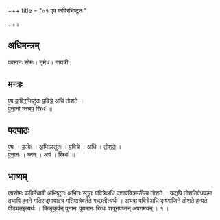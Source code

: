+++
title = "०१ एष कविरभिष्टुतः"

+++
## अधिमन्त्रम्
पवमानः सोमः। नृमेध। गायत्री।

## मन्त्रः
ए॒ष क॒विर॒भिष्टु॑तः प॒वित्रे॒ अधि॑ तोशते ।  
पु॒ना॒नो घ्नन्नप॒ स्रिधः॑ ॥

## पदपाठः
ए॒षः । क॒विः । अ॒भिऽस्तु॑तः । प॒वित्रे॑ । अधि॑ । तो॒श॒ते॒ ।  
पु॒ना॒नः । घ्नन् । अप॑ । स्रिधः॑ ॥

## भाष्यम्
एषसोमः कविर्मेधावी अभिष्टुतः अभितः स्तुतः पवित्रेअधि दशापवित्रमतीत्य तोशते । यद्यपि तोशतिर्वधकमां तथापि हनने गतिसद्भावादत्र गतिमात्रेवर्तते गच्छतीत्यर्थः । अथवा पवित्रेअधि कृष्णाजिने तोशते हन्यते पीड्यतइत्यर्थः । किङ्कुर्वन् पुनानः पूयमानः स्रिधः शत्रूनपघ्नन् अपगमयन् ॥ १ ॥